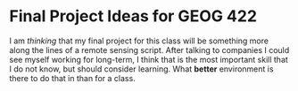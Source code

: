 # Final Project Ideas for GEOG 422

I am _thinking_ that my final project for this class will be something more along the lines of a remote sensing script. After talking to companies I could 
see myself working for long-term, I think that is the most important skill that I do not know, but should consider learning. What **better** environment is there
to do that in than for a class. 
